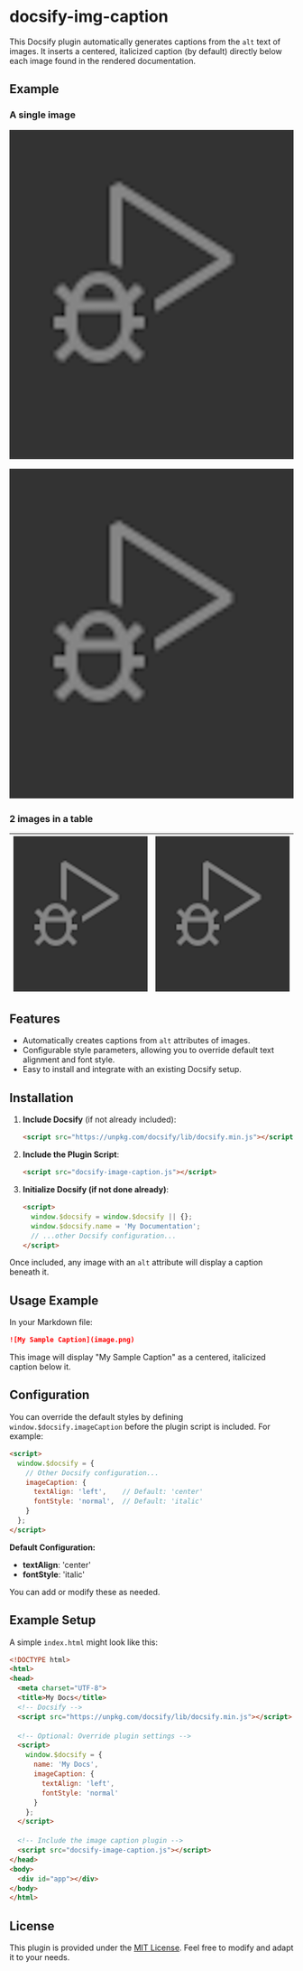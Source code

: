 # docsify-img-caption


This Docsify plugin automatically generates captions from the `alt` text of images. It inserts a centered, italicized caption (by default) directly below each image found in the rendered documentation.



## Example

### A single image 

![This is a caption from the alt text ](./image.png)


![This is a caption from the alt text ](./image.png)


### 2 images in a table 

| ![This is a caption from the alt 1 ](./image.png) | ![This is a caption from the alt 2 ](./image.png) |
| - | - | 

## Features

- Automatically creates captions from `alt` attributes of images.
- Configurable style parameters, allowing you to override default text alignment and font style.
- Easy to install and integrate with an existing Docsify setup.

## Installation

1. **Include Docsify** (if not already included):

   ```html
   <script src="https://unpkg.com/docsify/lib/docsify.min.js"></script>
   ```

2. **Include the Plugin Script**:

   ```html
   <script src="docsify-image-caption.js"></script>
   ```

3. **Initialize Docsify (if not done already)**:

   ```html
   <script>
     window.$docsify = window.$docsify || {};
     window.$docsify.name = 'My Documentation';
     // ...other Docsify configuration...
   </script>
   ```

Once included, any image with an `alt` attribute will display a caption beneath it.

## Usage Example

In your Markdown file:

```markdown
![My Sample Caption](image.png)
```

This image will display "My Sample Caption" as a centered, italicized caption below it.

## Configuration

You can override the default styles by defining `window.$docsify.imageCaption` before the plugin script is included. For example:

```html
<script>
  window.$docsify = {
    // Other Docsify configuration...
    imageCaption: {
      textAlign: 'left',    // Default: 'center'
      fontStyle: 'normal',  // Default: 'italic'
    }
  };
</script>
```

**Default Configuration:**
- **textAlign**: 'center'
- **fontStyle**: 'italic'

You can add or modify these as needed.

## Example Setup

A simple `index.html` might look like this:

```html
<!DOCTYPE html>
<html>
<head>
  <meta charset="UTF-8">
  <title>My Docs</title>
  <!-- Docsify -->
  <script src="https://unpkg.com/docsify/lib/docsify.min.js"></script>
  
  <!-- Optional: Override plugin settings -->
  <script>
    window.$docsify = {
      name: 'My Docs',
      imageCaption: {
        textAlign: 'left',
        fontStyle: 'normal'
      }
    };
  </script>
  
  <!-- Include the image caption plugin -->
  <script src="docsify-image-caption.js"></script>
</head>
<body>
  <div id="app"></div>
</body>
</html>
```

## License

This plugin is provided under the [MIT License](LICENSE). Feel free to modify and adapt it to your needs.


